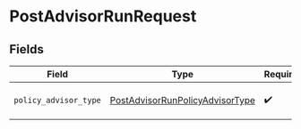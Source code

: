 # PostAdvisorRunRequest


## Fields

| Field                                                                                         | Type                                                                                          | Required                                                                                      | Description                                                                                   |
| --------------------------------------------------------------------------------------------- | --------------------------------------------------------------------------------------------- | --------------------------------------------------------------------------------------------- | --------------------------------------------------------------------------------------------- |
| `policy_advisor_type`                                                                         | [PostAdvisorRunPolicyAdvisorType](../../models/operations/postadvisorrunpolicyadvisortype.md) | :heavy_check_mark:                                                                            | policy advisor type                                                                           |